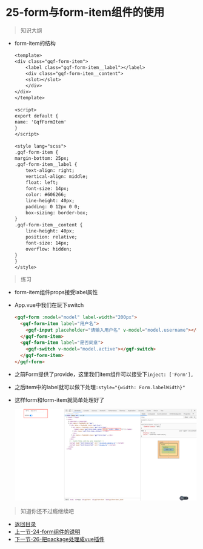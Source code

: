 # 25-form与form-item组件的使用

> 知识大纲

* form-item的结构
    ```vue
    <template>
    <div class="gqf-form-item">
        <label class="gqf-form-item__label"></label>
        <div class="gqf-form-item__content">
        <slot></slot>
        </div>
    </div>
    </template>

    <script>
    export default {
    name: 'GqfFormItem'
    }
    </script>

    <style lang="scss">
    .gqf-form-item {
    margin-bottom: 25px;
    .gqf-form-item__label {
        text-align: right;
        vertical-align: middle;
        float: left;
        font-size: 14px;
        color: #606266;
        line-height: 40px;
        padding: 0 12px 0 0;
        box-sizing: border-box;
    }
    .gqf-form-item__content {
        line-height: 40px;
        position: relative;
        font-size: 14px;
        overflow: hidden;
    }
    }
    </style>

    ```


> 练习

* form-item组件props接受label属性
* App.vue中我们在玩下switch
    ```html
    <gqf-form :model="model" label-width="200px">
      <gqf-form-item label="用户名">
        <gqf-input placeholder="请输入用户名" v-model="model.username"></gqf-input>
      </gqf-form-item>
      <gqf-form-item label="是否同意">
        <gqf-switch v-model="model.active"></gqf-switch>
      </gqf-form-item>
    </gqf-form>    
    ```
* 之前Form提供了provide，这里我们item组件可以接受下`inject: ['Form'],`
* 之后item中的label就可以做下处理`:style="{width: Form.labelWidth}"` 
* 这样form和form-item就简单处理好了

    ![](./images/最终效果.jpg)


> 知道你还不过瘾继续吧       

* [返回目录](../../README.md)
* [上一节-24-form组件的说明](../24-form组件的说明/form组件的说明.md)
* [下一节-26-把package处理成vue插件](../26-把package处理成vue插件/把package处理成vue插件.md)